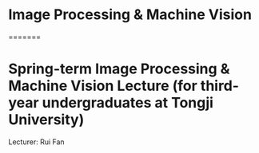 # Image Processing & Machine Vision
=======
# Spring-term Image Processing & Machine Vision Lecture (for third-year undergraduates at Tongji University)
Lecturer: Rui Fan
